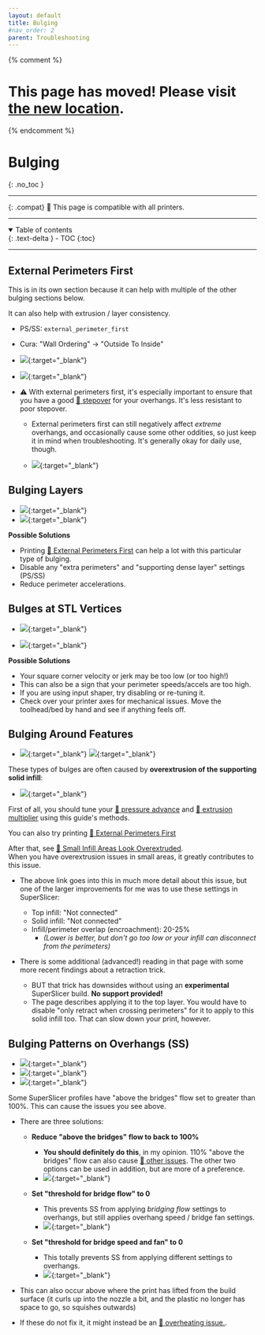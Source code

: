 ```yaml
---
layout: default
title: Bulging
#nav_order: 2
parent: Troubleshooting
---
```

{% comment %} 
# This page has moved! Please visit [the new location](https://ellis3dp.com/Print-Tuning-Guide/articles/troubleshooting/bulging.html).
{% endcomment %}
# Bulging
{: .no_toc }

---

{: .compat}
:dizzy: This page is compatible with all printers.

---
<details open markdown="block">
  <summary>
    Table of contents
  </summary>
  {: .text-delta }
- TOC
{:toc}
</details>

---

## External Perimeters First

This is in its own section because it can help with multiple of the other bulging sections below.

It can also help with extrusion / layer consistency.

- PS/SS: `external_perimeter_first`
- Cura: "Wall Ordering" -> "Outside To Inside"

- [![](./images/bulging/external_first_1.png)](./images/bulging/external_first_1.png){:target="_blank"} 
- [![](./images/bulging/external_first_2.png)](./images/bulging/external_first_2.png){:target="_blank"} 

- :warning: With external perimeters first, it's especially important to ensure that you have a good [:page_facing_up: stepover](../stepover.md) for your overhangs. It's less resistant to poor stepover.

    - External perimeters first can still negatively affect *extreme* overhangs, and occasionally cause some other oddities, so just keep it in mind when troubleshooting. It's generally okay for daily use, though.

    - [![](./images/bulging/external_first_3.png)](./images/bulging/external_first_3.png){:target="_blank"} 

## Bulging Layers

- [![](./images/bulging/Bulging.png)](./images/bulging/Bulging.png){:target="_blank"} 
- [![](./images/bulging/Bulging2.png)](./images/bulging/Bulging2.png){:target="_blank"} 

**Possible Solutions**
- Printing [:pushpin: External Perimeters First](#external-perimeters-first) can help a lot with this particular type of bulging.
- Disable any "extra perimeters" and "supporting dense layer" settings (PS/SS)
- Reduce perimeter accelerations.

## Bulges at STL Vertices
- [![](./images/bulging/Vertex-Bulges.png)](./images/bulging/Vertex-Bulges.png){:target="_blank"}

- [![](./images/bulging/Vertex-Bulges-2.png)](./images/bulging/Vertex-Bulges-2.png){:target="_blank"} 

**Possible Solutions**
- Your square corner velocity or jerk may be too low (or too high!)
- This can also be a sign that your perimeter speeds/accels are too high.
- If you are using input shaper, try disabling or re-tuning it.
- Check over your printer axes for mechanical issues. Move the toolhead/bed by hand and see if anything feels off.

## Bulging Around Features
- [![](./images/bulging/feature_bulging.png)](./images/bulging/feature_bulging.png){:target="_blank"} [![](./images/bulging/feature-bulging-2.png)](./images/bulging/feature-bulging-2.png){:target="_blank"} 

These types of bulges are often caused by **overextrusion of the supporting solid infill**:

- [![](./images/bulging/feature_bulging-fill.png)](./images/bulging/feature_bulging-fill.png){:target="_blank"} 

First of all, you should tune your [:page_facing_up: pressure advance](../pressure_linear_advance/introduction.md) and [:page_facing_up: extrusion multiplier](../extrusion_multiplier.md) using this guide's methods.

You can also try printing [:pushpin: External Perimeters First](#external-perimeters-first)

After that, see [:page_facing_up: Small Infill Areas Look Overextruded](../troubleshooting/small_infill_areas_overextruded.md).\
When you have overextrusion issues in small areas, it greatly contributes to this issue.
- The above link goes into this in much more detail about this issue, but one of the larger improvements for me was to use these settings in SuperSlicer:
    - Top infill: "Not connected"
    - Solid infill: "Not connected"
    - Infill/perimeter overlap (encroachment): 20-25%
        - *(Lower is better, but don't go too low or your infill can disconnect from the perimeters)*

- There is some additional (advanced!) reading in that page with some more recent findings about a retraction trick. 
    - BUT that trick has downsides without using an **experimental** SuperSlicer build. **No support provided!**
    - The page describes applying it to the top layer. You would have to disable "only retract when crossing perimeters" for it to apply to this solid infill too. That can slow down your print, however.
    
## Bulging Patterns on Overhangs (SS)
- [![](./images/bulging/AboveBridgeFlow-1.png)](./images/bulging/AboveBridgeFlow-1.png){:target="_blank"}
- [![](./images/bulging/AboveBridgeFlow-2.png)](./images/bulging/AboveBridgeFlow-2.png){:target="_blank"}
- [![](./images/bulging/AboveBridgeFlow-3.png)](./images/bulging/AboveBridgeFlow-3.png){:target="_blank"}

Some SuperSlicer profiles have "above the bridges" flow set to greater than 100%. This can cause the issues you see above. 
- There are three solutions:

    - **Reduce "above the bridges" flow to back to 100%**
        - **You should definitely do this**, in my opinion. 110% "above the bridges" flow can also cause [:page_facing_up: other issues](https://github.com/supermerill/SuperSlicer/issues/3410). The other two options can be used in addition, but are more of a preference.
        - [![](./images/bulging/AboveBridgeFlow-Reset.png)](./images/bulging/AboveBridgeFlow-Reset.png){:target="_blank"}

    - **Set "threshold for bridge flow" to 0**
        - This prevents SS from applying *bridging flow* settings to overhangs, but still applies overhang speed / bridge fan settings.
        - [![](./images/bulging/AboveBridgeFlow-DisableOverhangFlow.png)](./images/bulging/AboveBridgeFlow-DisableOverhangFlow.png){:target="_blank"}
        
    - **Set "threshold for bridge speed and fan" to 0**
        - This totally prevents SS from applying different settings to overhangs.
        - [![](./images/bulging/AboveBridgeFlow-DisableOverhang.png)](./images/bulging/AboveBridgeFlow-DisableOverhang.png){:target="_blank"}

- This can also occur above where the print has lifted from the build surface (it curls up into the nozzle a bit, and the plastic no longer has space to go, so squishes outwards)
- If these do not fix it, it might instead be an [:page_facing_up: overheating issue.](../cooling_and_layer_times.md).